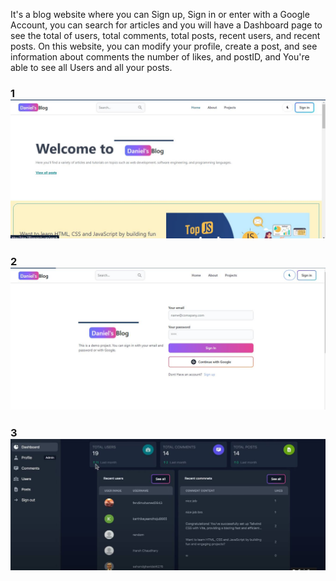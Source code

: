 It's a blog website where you can Sign up, Sign in or enter with a Google Account, you can search for articles and you will have a Dashboard page to see the total of users, total comments, total posts, recent users, and recent posts. On this website, you can modify your profile, create a post, and see information about comments the number of likes, and postID, and You're able to see all Users and all your posts.

### 1 ![alt text](https://github.com/DanielAlbuquerq/mern-blog/blob/main/img/Daniel's%20Blog.jpg)

### 2 ![alt text](https://github.com/DanielAlbuquerq/mern-blog/blob/main/img/Daniel'sBlog.jpg)

### 3 ![alt text](https://github.com/DanielAlbuquerq/mern-blog/blob/main/img/Dashboard.jpg)
